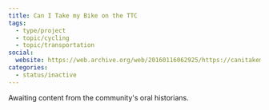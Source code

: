 ```yaml
---
title: Can I Take my Bike on the TTC
tags:
  - type/project
  - topic/cycling
  - topic/transportation
social:
  website: https://web.archive.org/web/20160116062925/https://canitakemybikeonthettc.ca/
categories:
  - status/inactive
---
```

Awaiting content from the community's oral historians.